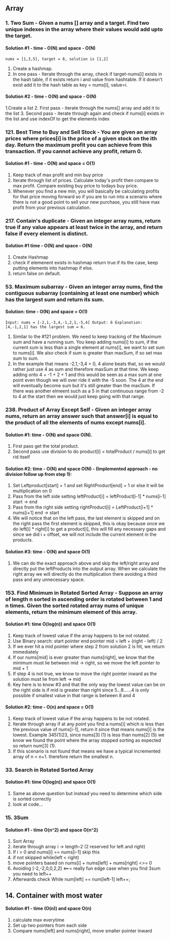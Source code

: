 ## Array

### 1. Two Sum - Given a nums [] array and a target. Find two unique indexes in the array where their values would add upto the  target.

#### Solution #1 -  time - O(N) and space - O(N)
`nums = [1,3,5], target = 8, solution is [1,2]`
1. Create a hashmap.
2. In one pass - Iterate through the array, check if target-nums[i] exists in the hash table, if it exists return i and value from hashtable. If it doesn't exist add it to the hash table as key = nums[i], value=i. 

#### Solution #2 - time - O(N) and space - O(N)
1.Create a list
2. First pass - iterate through the nums[] array and add it to the list
3. Second pass - iterate through again and check if nums[i] exists in the list and use indexOf to get the elements index

### 121. Best Time to Buy and Sell Stock - You are given an array prices where prices[i] is the price of a given stock on the ith day. Return the maximum profit you can achieve from this transaction. If you cannot achieve any profit, return 0.

#### Solution #1 - time - O(N) and space = O(1)
1. Keep track of max profit and min buy price
2. Iterate through list of prices. Calculate today's profit then compare to max profit. Compare existing buy price
to todays buy price. 
3. Whenever you find a new min, you will basically be calculating profits for that price moving forward so if you are to run into a scenario where there is not a good point to sell your new purchase, you still have max profit from your previous calculation.

### 217. Contain's duplicate - Given an integer array nums, return true if any value appears at least twice in the array, and return false if every element is distinct.

#### Solution #1 time - O(N) and space - O(N) 
1. Create Hashmap
2. check if elemenent exists in hashmap return true if its the case, keep putting elements into hashmap if else. 
3. return false on default.

### 53. Maximum subarray - Given an integer array nums, find the contiguous subarray (containing at least one number) which has the largest sum and return its sum.

#### Solution: time - O(N) and space = O(1)
`Input: nums = [-2,1,-3,4,-1,2,1,-5,4]
 Output: 6
 Explanation: [4,-1,2,1] has the largest sum = 6.`
1. Similar to the #121 problem. We need to keep tracking of the Maximum sum and have a running sum. You keep adding nums[i]
to sum, if the current sum is less than a single element at nums[i], we want to set sum to nums[i]. We also check if sum is greater than maxSum, if so set max sum to sum.
2. In the example that means -2,1,-3,4 = 0, 4 alone beats that, so we would rather just use 4 as sum and therefore maxSum at that time. We keep adding onto 4 + -1 + 2 + 1 and this would be seen as a max sum at one point even though we will over ride it with the -5 soon. The 4 at the end will eventually become sum but it's still greater than the maxSum. If there was another elmeent such as a 5 in that continuous range from -2 to 4 at the start then we would just keep going with that range. 


### 238. Product of Array Except Self - Given an integer array nums, return an array answer such that answer[i] is equal to the product of all the elements of nums except nums[i].

#### Solution #1: time - O(N) and space O(N).
1. First pass get the total product.
2. Second pass use division to do product[i] = totalProduct / nums[i] to get rid itself

#### Solution #2:  time - O(N) and space O(N) - (Implemented approach - no division follow up from step 1): 
1. Set Leftproduct[start] = 1 and set RightProduct[end] = 1 or else it will be multiplication on 0
2. Pass from the left side setting leftProduct[i] = leftProduct[i-1] * nums[i-1] start -> end
3. Pass from the right side setting rightProduct[i] = LeftProduct[i+1] * nums[i+1] end -> start
4. We will notice that on the left pass, the last element is skipped and on the right pass the first element is skipped, this is okay because once we do left[i] * right[i] to get a product[i], this will fill any necessary gaps and since we did i + offset, we will not include the current element in the products.

#### Solution #3: time - O(N) and space O(1) 
1. We can do the exact approach above and skip the left/right array and directly put the leftProducts into the output array. When we calculate the right array we will directly do the multiplication there avoiding a third pass and any unnecessary space.


### 153. Find Minimum in Rotated Sorted Array - Suppose an array of length n sorted in ascending order is rotated between 1 and n times. Given the sorted rotated array nums of unique elements, return the minimum element of this array.

#### Solution #1: time O(log(n)) and space O(1)

1. Keep track of lowest value if the array happens to be not rotated.
2. Use Binary search:
    start pointer
    end pointer
    mid = left + (right - left) / 2
3. If we ever hit a mid pointer where step 2 from solution 2 is hit, we return immediately
4. If our nums[mid] is ever greater than nums[right],
we know that the minimum must lie between mid -> right, so we move the left pointer to mid + 1
5. If step 4 is not true, we know to move the right pointer inward as the solution must lie from left -> mid
6. Key here is to know #3 and that the only way the lowest value can be on the right side is if mid is greater than right since 5...8......4 is only possible if smallest value in that range is between 8 and 4

#### Solution #2: time - O(n) and space = O(1)

1. Keep track of lowest value if the array happens to be not rotated. 
2. Iterate through array if at any point you find a nums[i] which is less than the previous value of nums[i-1], return it since that means nums[i] is the lowest. Example 345(1)23, since nums[3] (1) is less than nums[2] (5) we know we found the point where the array stopped sorting as expected so return num[3] (1). 
3. If this scenario is not found that means we have a typical incremented array of n < n+1. therefore return the smallest n.

### 33. Search in Rotated Sorted Array

#### Solution #1: time O(log(n)) and space O(1)
1. Same as above question but instead you need to determine which side is sorted correctly
2. look at code...


### 15. 3Sum

#### Solution #1 - time O(n^2) and space O(n^2)
1. Sort Array
2. iterate through array i -> length-2 (2 reserved for left and right)
3. If i > 0 and nums[i] == nums[i-1] skip this
4. if not skipped while(left < right) 
5. move pointers based on nums[i] + nums[left] + nums[right] <>= 0
6. Avoiding [-2,-2,0,0,2,2] <=== really fun edge case when you find 3sum you need to left++
7. Afterwards check While num[left] == num[left-1] left++;


## 14. Container with most water

#### Solution #1 - time (O(n)) and space O(n)

1. calculate max everytime
2. Set up two pointers from each side
2. Compare nums[left] and nums[right], move smaller pointer inward


















